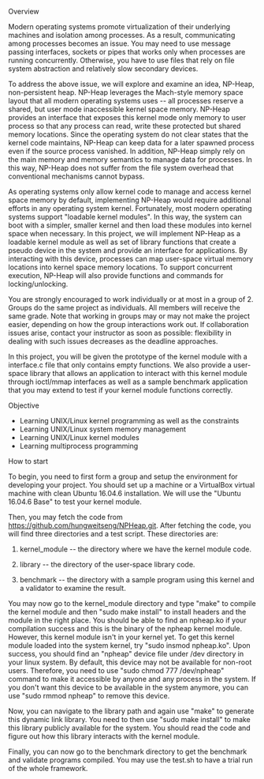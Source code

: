 Overview

Modern operating systems promote virtualization of their underlying machines and isolation among processes. As a result, communicating among processes becomes an issue. You may need to use message passing interfaces, sockets or pipes that works only when processes are running concurrently. Otherwise, you have to use files that rely on file system abstraction and relatively slow secondary devices. 

To address the above issue, we will explore and examine an idea, NP-Heap, non-persistent heap. NP-Heap leverages the Mach-style memory space layout that all modern operating systems uses -- all processes reserve a shared, but user mode inaccessible kernel space memory. NP-Heap provides an interface that exposes this kernel mode only memory to user process so that any process can read, write these protected but shared memory locations. Since the operating system do not clear states that the kernel code maintains, NP-Heap can keep data for a later spawned process even if the source process vanished. In addition, NP-Heap simply rely on the main memory and memory semantics to manage data for processes. In this way, NP-Heap does not suffer from the file system overhead that conventional mechanisms cannot bypass.

As operating systems only allow kernel code to manage and access kernel space memory by default, implementing NP-Heap would require additional efforts in any operating system kernel. Fortunately, most modern operating systems support "loadable kernel modules". In this way, the system can boot with a simpler, smaller kernel and then load these modules into kernel space when necessary. In this project, we will implement NP-Heap as a loadable kernel module as well as set of library functions that create a pseudo device in the system and provide an interface for applications. By interacting with this device, processes can map user-space virtual memory locations into kernel space memory locations. To support concurrent execution, NP-Heap will also provide functions and commands for locking/unlocking.

You are strongly encouraged to work individually or at most in a group of 2. Groups do the same project as individuals. All members will receive the same grade. Note that working in groups may or may not make the project easier, depending on how the group interactions work out. If collaboration issues arise, contact your instructor as soon as possible: flexibility in dealing with such issues decreases as the deadline approaches. 

In this project, you will be given the prototype of the kernel module with a interface.c file that only contains empty functions. We also provide a user-space library that allows an application to interact with this kernel module through ioctl/mmap interfaces as well as a sample benchmark application that you may extend to test if your kernel module functions correctly.

Objective

* Learning UNIX/Linux kernel programming as well as the constraints
* Learning UNIX/Linux system memory management
* Learning UNIX/Linux kernel modules
* Learning multiprocess programming

How to start 

To begin, you need to first form a group and setup the environment for developing your project. You should set up a machine or a VirtualBox virtual machine with clean Ubuntu 16.04.6 installation. We will use the "Ubuntu 16.04.6 Base" to test your kernel module. 

Then, you may fetch the code from https://github.com/hungweitseng/NPHeap.git.  After fetching the code, you will find three directories and a test script. These directories are:

1. kernel_module -- the directory where we have the kernel module code.

2. library -- the directory of the user-space library code.

3. benchmark -- the directory with a sample program using this kernel and a validator to examine the result.

You may now go to the kernel_module directory and type "make" to compile the kernel module and then "sudo make install" to install headers and the module in the right place. You should be able to find an npheap.ko if your compilation success and this is the binary of the npheap kernel module. However, this kernel module isn't in your kernel yet. To get this kernel module loaded into the system kernel, try "sudo insmod npheap.ko". Upon success, you should find an "npheap" device file under /dev directory in your linux system. By default, this device may not be available for non-root users. Therefore, you need to use "sudo chmod 777 /dev/npheap" command to make it accessible by anyone and any process in the system. If you don't want this device to be available in the system anymore, you can use "sudo rmmod npheap" to remove this device.

Now, you can navigate to the library path and again use "make" to generate this dynamic link library. You need to then use "sudo make install" to make this library publicly available for the system. You should read the code and figure out how this library interacts with the kernel module. 

Finally, you can now go to the benchmark directory to get the benchmark and validate programs compiled. You may use the test.sh to have a trial run of the whole framework.
